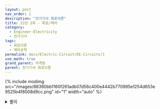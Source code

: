 ```yaml
---
layout: post
nav_order: 1
description: "전기기사 회로이론"
title: 22년 2회 - 회로/제어
category: 
  - Engineer-Electricity
  - 전기기사
tags: 
  - 회로이론
  - 제어공학
permalink: docs/Electric-Circuit/EE-Circuits/1
use_math: true
grand_parent: 자격증
parent: 전기기사 회로이론
---
```


{% include modimg src="/images/88360bb1160f261adb07d56c400e4442b770985e1254d653e9525b4f8008d9cc.png" id="1" width="auto" %}  
<details close markdown="block">
  <summary>
    풀이
  </summary>
  {% include modimg src="/images/b16119ed9065345e7f42d2f0b07eb4682f0b74d920bcf636cd602cf8fccf0fab.png" id="2" width="auto" %}  
  
  $$ x = 2(R-C-x) $$ <br/> 
  $$ C = 5x $$ <br/> 
  $$ 2R = 13x $$ <br/> 
  $$ R = {13 \over 2 x} = {13 \over 10 C} $$ <br/> 
  $$ ∴ {C \over R} = {10 \over 13} $$
</details>